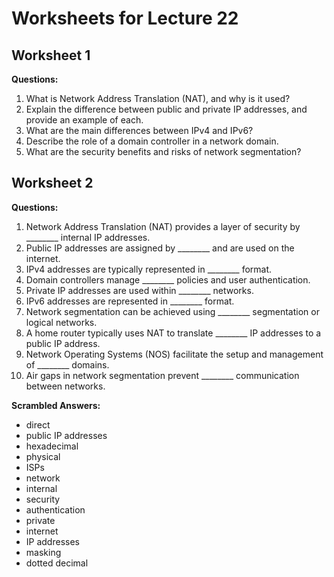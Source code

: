 # Worksheets for Lecture 22

## Worksheet 1

**Questions:**

1. What is Network Address Translation (NAT), and why is it used?
2. Explain the difference between public and private IP addresses, and provide an example of each.
3. What are the main differences between IPv4 and IPv6?
4. Describe the role of a domain controller in a network domain.
5. What are the security benefits and risks of network segmentation?

## Worksheet 2

**Questions:**

1. Network Address Translation (NAT) provides a layer of security by ________ internal IP addresses.
2. Public IP addresses are assigned by ________ and are used on the internet.
3. IPv4 addresses are typically represented in ________ format.
4. Domain controllers manage ________ policies and user authentication.
5. Private IP addresses are used within ________ networks.
6. IPv6 addresses are represented in ________ format.
7. Network segmentation can be achieved using ________ segmentation or logical networks.
8. A home router typically uses NAT to translate ________ IP addresses to a public IP address.
9. Network Operating Systems (NOS) facilitate the setup and management of ________ domains.
10. Air gaps in network segmentation prevent ________ communication between networks.

**Scrambled Answers:**

- direct
- public IP addresses
- hexadecimal
- physical
- ISPs
- network
- internal
- security
- authentication
- private
- internet
- IP addresses
- masking
- dotted decimal



